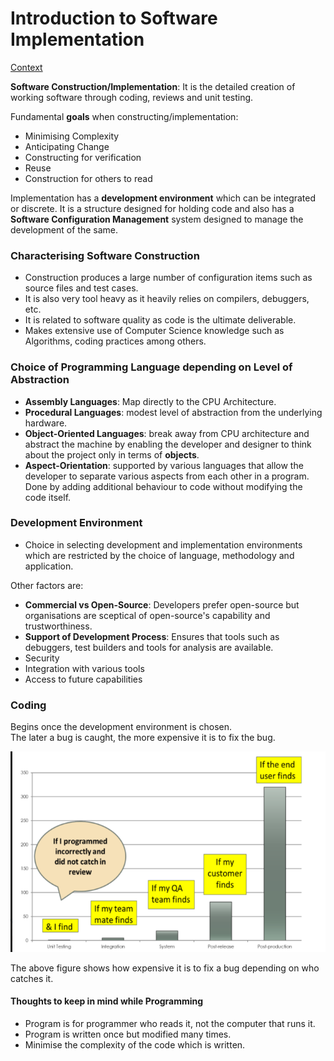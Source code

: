 # Introduction to Software Implementation

[Context](./Context.md)

**Software Construction/Implementation**: It is the detailed creation of working software through coding, reviews and unit testing.

Fundamental **goals** when constructing/implementation:

- Minimising Complexity
- Anticipating Change
- Constructing for verification
- Reuse
- Construction for others to read

Implementation has a **development environment** which can be integrated or discrete. It is a structure designed for holding code and also has a **Software Configuration Management** system designed to manage the development of the same.

### Characterising Software Construction

- Construction produces a large number of configuration items such as source files and test cases.
- It is also very tool heavy as it heavily relies on compilers, debuggers, etc.
- It is related to software quality as code is the ultimate deliverable.
- Makes extensive use of Computer Science knowledge such as Algorithms, coding practices among others.

### Choice of Programming Language depending on Level of Abstraction

- **Assembly Languages**: Map directly to the CPU Architecture.
- **Procedural Languages**: modest level of abstraction from the underlying hardware.
- **Object-Oriented Languages**: break away from CPU architecture and abstract the machine by enabling the developer and designer to think about the project only in terms of **objects**.
- **Aspect-Orientation**: supported by various languages that allow the developer to separate various aspects from each other in a program. Done by adding additional behaviour to code without modifying the code itself.

### Development Environment

- Choice in selecting development and implementation environments which are restricted by the choice of language, methodology and application.

Other factors are:

- **Commercial vs Open-Source**: Developers prefer open-source but organisations are sceptical of open-source's capability and trustworthiness.
- **Support of Development Process**: Ensures that tools such as debuggers, test builders and tools for analysis are available.
- Security
- Integration with various tools
- Access to future capabilities

### Coding

Begins once the development environment is chosen.<br>
The later a bug is caught, the more expensive it is to fix the bug.

![Bug Expense](./images/bug-expense.png)

The above figure shows how expensive it is to fix a bug depending on who catches it.

#### Thoughts to keep in mind while Programming

- Program is for programmer who reads it, not the computer that runs it.
- Program is written once but modified many times.
- Minimise the complexity of the code which is written.


